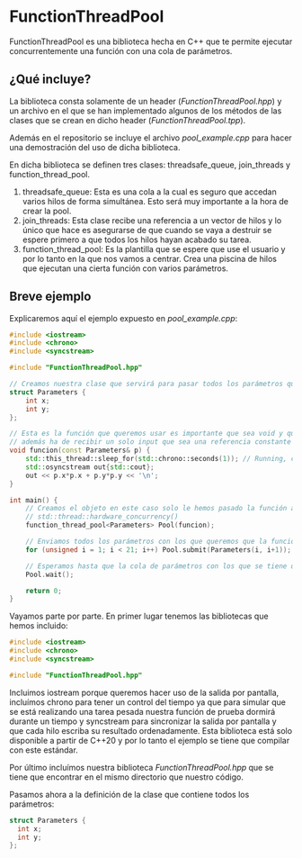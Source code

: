 # FunctionThreadPool

FunctionThreadPool es una biblioteca hecha en C++ que te permite ejecutar concurrentemente una función con una cola de parámetros.

## ¿Qué incluye?

La biblioteca consta solamente de un header (*FunctionThreadPool.hpp*) y un archivo en el que se han implementado algunos de los métodos de las clases que se crean en dicho header (*FunctionThreadPool.tpp*).

Además en el repositorio se incluye el archivo *pool_example.cpp* para hacer una demostración del uso de dicha biblioteca.

En dicha biblioteca se definen tres clases: threadsafe_queue, join_threads y function_thread_pool.

1. threadsafe_queue: Esta es una cola a la cual es seguro que accedan varios hilos de forma simultánea. Esto será muy importante a la hora de crear la pool.
2. join_threads: Esta clase recibe una referencia a un vector de hilos y lo único que hace es asegurarse de que cuando se vaya a destruir se espere primero a que todos los hilos hayan acabado su tarea.
3. function_thread_pool: Es la plantilla que se espere que use el usuario y por lo tanto en la que nos vamos a centrar. Crea una piscina de hilos que ejecutan una cierta función con varios parámetros.

## Breve ejemplo

Explicaremos aquí el ejemplo expuesto en *pool_example.cpp*:

```cpp
#include <iostream>
#include <chrono>
#include <syncstream>

#include "FunctionThreadPool.hpp"

// Creamos nuestra clase que servirá para pasar todos los parámetros que necesite nuestra función
struct Parameters {
	int x;
	int y;
};

// Esta es la función que queremos usar es importante que sea void y que por lo tanto todo su output vaya por pantalla o a ficheros
// además ha de recibir un solo input que sea una referencia constante a un objeto de la clase que hayamos creado
void funcion(const Parameters& p) {
	std::this_thread::sleep_for(std::chrono::seconds(1)); // Running, calculating, thinking...
	std::osyncstream out{std::cout};
	out << p.x*p.x + p.y*p.y << '\n';
}

int main() {
	// Creamos el objeto en este caso solo le hemos pasado la función así que el número de hilos que tomará vendrá dado por
	// std::thread::hardware_concurrency()
	function_thread_pool<Parameters> Pool(funcion);

	// Enviamos todos los parámetros con los que queremos que la función se ejecute
	for (unsigned i = 1; i < 21; i++) Pool.submit(Parameters(i, i+1));

	// Esperamos hasta que la cola de parámetros con los que se tiene que ejecutar la función se vacíe
	Pool.wait();

	return 0;
}
```

Vayamos parte por parte. En primer lugar tenemos las bibliotecas que hemos incluido:

```cpp
#include <iostream>
#include <chrono>
#include <syncstream>

#include "FunctionThreadPool.hpp"
```

Incluimos iostream porque queremos hacer uso de la salida por pantalla, incluímos chrono para tener un control del tiempo ya que para simular que se está realizando una tarea pesada nuestra función de prueba dormirá durante un tiempo y syncstream para sincronizar la salida por pantalla y que cada hilo escriba su resultado ordenadamente. Esta biblioteca está solo disponible a partir de C++20 y por lo tanto el ejemplo se tiene que compilar con este estándar.

Por último incluímos nuestra biblioteca *FunctionThreadPool.hpp* que se tiene que encontrar en el mismo directorio que nuestro código.

Pasamos ahora a la definición de la clase que contiene todos los parámetros:

```cpp
struct Parameters {
  int x;
  int y;
};
